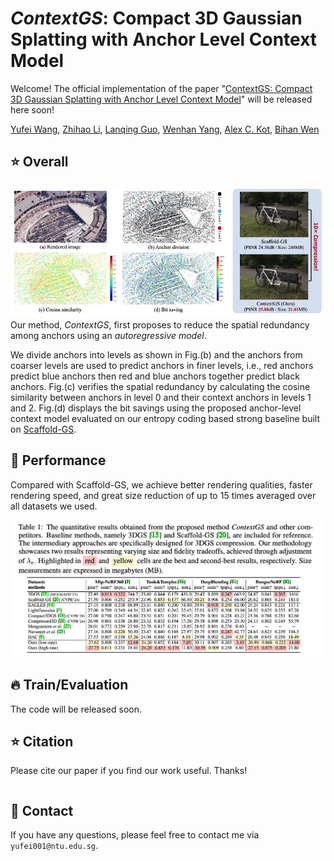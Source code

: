 # _ContextGS_: Compact 3D Gaussian Splatting with Anchor Level Context Model

Welcome! The official implementation of the paper "[ContextGS: Compact 3D Gaussian Splatting with Anchor Level Context Model](./assets/ContextGS.pdf)" will be released here soon!

[Yufei Wang](https://wyf0912.github.io/), [Zhihao Li](https://scholar.google.com/citations?user=gWlYsj0AAAAJ&hl=en), [Lanqing Guo](https://guolanqing.github.io/), [Wenhan Yang](https://flyywh.github.io/), [Alex C. Kot](https://personal.ntu.edu.sg/eackot/), [Bihan Wen](https://personal.ntu.edu.sg/bihan.wen/)

## :star: Overall
![intro](assets/intro.jpg)
Our method, _ContextGS_, first proposes to reduce the spatial redundancy among anchors using an _autoregressive model_. 

We divide anchors into levels as shown in Fig.(b) and the anchors from coarser levels are used to predict anchors in finer levels, i.e., red anchors predict blue anchors then red and blue anchors together predict black anchors. Fig.(c) verifies the spatial redundancy by calculating the cosine similarity between anchors in level $0$ and their context anchors in levels $1$ and $2$. Fig.(d) displays the bit savings using the proposed anchor-level context model evaluated on our entropy coding based strong baseline built on [Scaffold-GS](https://github.com/city-super/Scaffold-GS). 

## :rocket: Performance
Compared with Scaffold-GS, we achieve better rendering qualities, faster rendering speed, and great size reduction of up to $15$ times averaged over all datasets we used.

![performance](image.png)

## :fire: Train/Evaluation

The code will be released soon.

## :star: Citation
Please cite our paper if you find our work useful. Thanks! 
```

```

## :email: Contact
If you have any questions, please feel free to contact me via `yufei001@ntu.edu.sg`.
